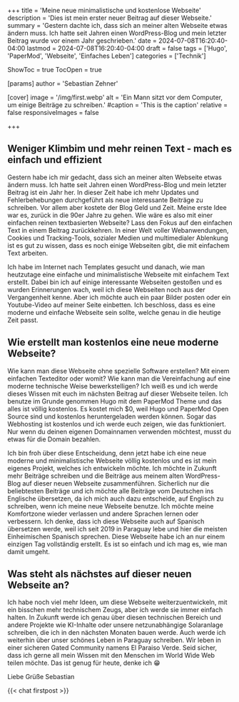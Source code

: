 +++
title = 'Meine neue minimalistische und kostenlose Webseite'
description = 'Dies ist mein erster neuer Beitrag auf dieser Webseite.'
summary = 'Gestern dachte ich, dass sich an meiner alten Webseite etwas ändern muss. Ich hatte seit Jahren einen WordPress-Blog und mein letzter Beitrag wurde vor einem Jahr geschrieben.'
date = 2024-07-08T16:20:40-04:00
lastmod = 2024-07-08T16:20:40-04:00
draft = false
tags = ['Hugo', 'PaperMod', 'Webseite', 'Einfaches Leben']
categories = ['Technik']

ShowToc = true
TocOpen = true

[params]
    author = 'Sebastian Zehner'

[cover]
    image = '/img/first.webp'
    alt = 'Ein Mann sitzt vor dem Computer, um einige Beiträge zu schreiben.'
    #caption = 'This is the caption'
    relative = false
    responsiveImages = false

+++

## Weniger Klimbim und mehr reinen Text - mach es einfach und effizient

Gestern habe ich mir gedacht, dass sich an meiner alten Webseite etwas ändern muss. Ich hatte seit Jahren einen WordPress-Blog und mein letzter Beitrag ist ein Jahr her. In dieser Zeit habe ich mehr Updates und Fehlerbehebungen durchgeführt als neue interessante Beiträge zu schreiben. Vor allem aber kostete der Blog Geld und Zeit. Meine erste Idee war es, zurück in die 90er Jahre zu gehen. Wie wäre es also mit einer einfachen reinen textbasierten Webseite? Lass den Fokus auf den einfachen Text in einem Beitrag zurückkehren. In einer Welt voller Webanwendungen, Cookies und Tracking-Tools, sozialer Medien und multimedialer Ablenkung ist es gut zu wissen, dass es noch einige Webseiten gibt, die mit einfachem Text arbeiten.

Ich habe im Internet nach Templates gesucht und danach, wie man heutzutage eine einfache und minimalistische Webseite mit einfachem Text erstellt. Dabei bin ich auf einige interessante Webseiten gestoßen und es wurden Erinnerungen wach, weil ich diese Webseiten noch aus der Vergangenheit kenne. Aber ich möchte auch ein paar Bilder posten oder ein Youtube-Video auf meiner Seite einbetten. Ich beschloss, dass es eine moderne und einfache Webseite sein sollte, welche genau in die heutige Zeit passt.

## Wie erstellt man kostenlos eine neue moderne Webseite?

Wie kann man diese Webseite ohne spezielle Software erstellen? Mit einem einfachen Texteditor oder womit? Wie kann man die Vereinfachung auf eine moderne technische Weise bewerkstelligen? Ich weiß es und ich werde dieses Wissen mit euch im nächsten Beitrag auf dieser Webseite teilen. Ich benutze im Grunde genommen Hugo mit dem PaperMod Theme und das alles ist völlig kostenlos. Es kostet mich $0, weil Hugo und PaperMod Open Source sind und kostenlos heruntergeladen werden können. Sogar das Webhosting ist kostenlos und ich werde euch zeigen, wie das funktioniert. Nur wenn du deinen eigenen Domainnamen verwenden möchtest, musst du etwas für die Domain bezahlen.

Ich bin froh über diese Entscheidung, denn jetzt habe ich eine neue moderne und minimalistische Webseite völlig kostenlos und es ist mein eigenes Projekt, welches ich entwickeln möchte. Ich möchte in Zukunft mehr Beiträge schreiben und die Beiträge aus meinem alten WordPress-Blog auf dieser neuen Webseite zusammenführen. Sicherlich nur die beliebtesten Beiträge und ich möchte alle Beiträge vom Deutschen ins Englische übersetzen, da ich mich auch dazu entscheide, auf Englisch zu schreiben, wenn ich meine neue Webseite benutze. Ich möchte meine Komfortzone wieder verlassen und andere Sprachen lernen oder verbessern. Ich denke, dass ich diese Webseite auch auf Spanisch übersetzen werde, weil ich seit 2019 in Paraguay lebe und hier die meisten Einheimischen Spanisch sprechen. Diese Webseite habe ich an nur einem einzigen Tag vollständig erstellt. Es ist so einfach und ich mag es, wie man damit umgeht.

## Was steht als nächstes auf dieser neuen Webseite an?

Ich habe noch viel mehr Ideen, um diese Webseite weiterzuentwickeln, mit ein bisschen mehr technischem Zeugs, aber ich werde sie immer einfach halten. In Zukunft werde ich genau über diesen technischen Bereich und andere Projekte wie KI-Inhalte oder unsere netzunabhängige Solaranlage schreiben, die ich in den nächsten Monaten bauen werde. Auch werde ich weiterhin über unser schönes Leben in Paraguay schreiben. Wir leben in einer sicheren Gated Community namens El Paraiso Verde. Seid sicher, dass ich gerne all mein Wissen mit den Menschen im World Wide Web teilen möchte. Das ist genug für heute, denke ich :grin:

Liebe Grüße
Sebastian

{{< chat firstpost >}}


